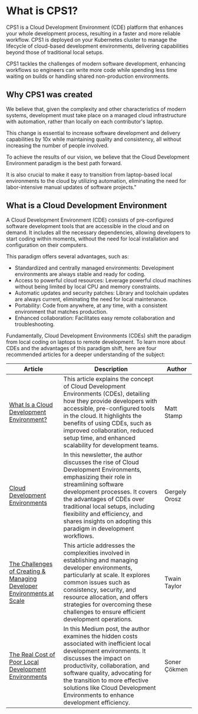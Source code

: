 # What is CPS1?

CPS1 is a Cloud Development Environment (CDE) platform that enhances your whole development process, resulting in a faster and more reliable workflow. CPS1 is deployed on your Kubernetes cluster to manage the lifecycle of cloud-based development environments, delivering capabilities beyond those of traditional local setups.

CPS1 tackles the challenges of modern software development, enhancing workflows so engineers can write more code while spending less time waiting on builds or handling shared non-production environments.

## Why CPS1 was created

We believe that, given the complexity and other characteristics of modern systems, development must take place on a managed cloud infrastructure with automation, rather than locally on each contributor's laptop.

This change is essential to increase software development and delivery capabilities by 10x while maintaining quality and consistency, all without increasing the number of people involved.

To achieve the results of our vision, we believe that the Cloud Development Environment paradigm is the best path forward.

It is also crucial to make it easy to transition from laptop-based local environments to the cloud by utilizing automation, eliminating the need for labor-intensive manual updates of software projects."

## What is a Cloud Development Environment

A Cloud Development Environment (CDE) consists of pre-configured software development tools that are accessible in the cloud and on demand. It includes all the necessary dependencies, allowing developers to start coding within moments, without the need for local installation and configuration on their computers.

This paradigm offers several advantages, such as:

- Standardized and centrally managed environments: Development environments are always stable and ready for coding.
- Access to powerful cloud resources: Leverage powerful cloud machines without being limited by local CPU and memory constraints.
- Automatic updates and security patches: Library and toolchain updates are always current, eliminating the need for local maintenance.
- Portability: Code from anywhere, at any time, with a consistent environment that matches production.
- Enhanced collaboration: Facilitates easy remote collaboration and troubleshooting.

Fundamentally, Cloud Development Environments (CDEs) shift the paradigm from local coding on laptops to remote development. To learn more about CDEs and the advantages of this paradigm shift, here are four recommended articles for a deeper understanding of the subject:

| Article     | Description                          | Author |
| ----------- | ------------------------------------ | ------ |
| [What Is a Cloud Development Environment?](https://www.dreamhost.com/blog/cloud-development-environment/) | This article explains the concept of Cloud Development Environments (CDEs), detailing how they provide developers with accessible, pre-configured tools in the cloud. It highlights the benefits of using CDEs, such as improved collaboration, reduced setup time, and enhanced scalability for development teams. | Matt Stamp |
| [Cloud Development Environments](https://newsletter.pragmaticengineer.com/p/cloud-development-environments) | In this newsletter, the author discusses the rise of Cloud Development Environments, emphasizing their role in streamlining software development processes. It covers the advantages of CDEs over traditional local setups, including flexibility and efficiency, and shares insights on adopting this paradigm in development workflows. | Gergely Orosz |
| [The Challenges of Creating & Managing Developer Environments at Scale](https://amazic.com/the-challenges-of-creating-managing-developer-environments-at-scale/) | This article addresses the complexities involved in establishing and managing developer environments, particularly at scale. It explores common issues such as consistency, security, and resource allocation, and offers strategies for overcoming these challenges to ensure efficient development operations. | Twain Taylor |
| [The Real Cost of Poor Local Development Environments](https://medium.com/@scokmen/the-real-cost-of-poor-local-development-environments-19a093ddbb6e) | In this Medium post, the author examines the hidden costs associated with inefficient local development environments. It discusses the impact on productivity, collaboration, and software quality, advocating for the transition to more effective solutions like Cloud Development Environments to enhance development efficiency. | Soner Çökmen |
